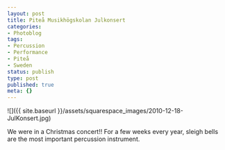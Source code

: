 ```yaml
---
layout: post
title: Piteå Musikhögskolan Julkonsert
categories:
- Photoblog
tags:
- Percussion
- Performance
- Piteå
- Sweden
status: publish
type: post
published: true
meta: {}
---
```


![]({{ site.baseurl }}/assets/squarespace_images/2010-12-18-JulKonsert.jpg) 

We were in a Christmas concert!! For a few weeks every year, sleigh bells are the most important percussion instrument.
